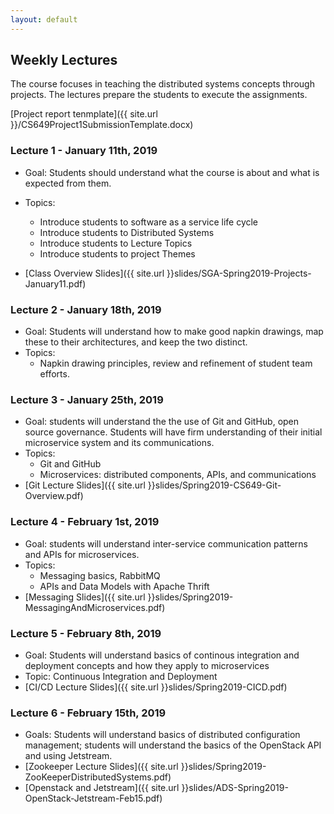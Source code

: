 ```yaml
---
layout: default
---
```


## Weekly Lectures

The course focuses in teaching the distributed systems concepts through projects. The lectures prepare the students to execute the assignments.

[Project report tenmplate]({{ site.url }}/CS649Project1SubmissionTemplate.docx)

###  Lecture 1 - January 11th, 2019
* Goal: Students should understand what the course is about and what is expected from them.
* Topics: 
    * Introduce students to software as a service life cycle
    * Introduce students to Distributed Systems
    * Introduce students to Lecture Topics
    * Introduce students to project Themes

* [Class Overview Slides]({{ site.url }}slides/SGA-Spring2019-Projects-January11.pdf)


###  Lecture 2 - January 18th, 2019
* Goal: Students will understand how to make good napkin drawings, map these to their architectures, and keep the two distinct.
* Topics: 
    * Napkin drawing principles, review and refinement of student team efforts.

###  Lecture 3 - January 25th, 2019
* Goal: students will understand the the use of Git and GitHub, open source governance. Students will have firm understanding of their initial microservice system and its communications. 
* Topics:
  * Git and GitHub
  * Microservices: distributed components, APIs, and communications
* [Git Lecture Slides]({{ site.url }}slides/Spring2019-CS649-Git-Overview.pdf)

###  Lecture 4 - February 1st, 2019
* Goal: students will understand inter-service communication patterns and APIs for microservices.
* Topics:
  * Messaging basics, RabbitMQ
  * APIs and Data Models with Apache Thrift
* [Messaging Slides]({{ site.url }}slides/Spring2019-MessagingAndMicroservices.pdf)

###  Lecture 5 - February 8th, 2019
* Goal: Students will understand basics of continous integration and deployment concepts and how they apply to microservices
* Topic: Continuous Integration and Deployment
* [CI/CD Lecture Slides]({{ site.url }}slides/Spring2019-CICD.pdf)

###  Lecture 6 - February 15th, 2019
* Goals: Students will understand basics of distributed configuration management; students will understand the basics of the OpenStack API and using Jetstream.
* [Zookeeper Lecture Slides]({{ site.url }}slides/Spring2019-ZooKeeperDistributedSystems.pdf)
* [Openstack and Jetstream]({{ site.url }}slides/ADS-Spring2019-OpenStack-Jetstream-Feb15.pdf)


<!--
###  Lecture 4 - August 30th
* Goal: Project steps and Understanding of Apache Thrift
* Topic: Motivations for Apache Thrift
* [Thrift Lecture Slides]({{ site.url }}slides/SGA-Fall2018-Thrift-August30.pdf)

###  Lecture 5 - September 4th
* Goal: Students will understand course requirements for using code repositories
* Topic: Git and GitHub
* [Git Lecture Slides]({{ site.url }}slides/Fall2018-CS649-Git-Overview.pdf)

###  Lecture 6 - September 6th
* Goal: Students will understand basics of continous integration and deployment concepts and how they apply to microservices
* Topic: Continuous Integration and Deployment
* [CI/CD Lecture Slides]({{ site.url }}slides/Fall2018-CICD.pdf)

###  Lecture 7 - September 11th
* Goal: Students will understand basics of messaging systems and how they relate to microservices
* Topic: Messaging, AMQP, and RabbitMQ for microservices.
* [Messaging Lecture Slides]({{ site.url }}slides/Fall2018-MessagingAndMicroservices.pdf)

###  Lecture 8 - September 13th
* Goal: Project Review
* Topic: Review project architecture and discuss any impediments.

###  Lecture 9 - September 18th
* Goal: Students will understand use of Jetstream for Continuous Delivery
* Topic: Introduction to JetStream.
* [Jetstream Slides]({{ site.url }}slides/171024-Jetstream-GWArchClass.pdf)

###  Lecture 10 - September 20th
* Goal: Students will understand service discovery 
* Topic: Motivations behind Apache Zookeeper.

###  Lecture 11 - September 25th
* Goal: Students will understand Identity and Access Management  
* Topic: Introduction to Keycloak.
* [Django Keycloak Integration](https://lists.apache.org/thread.html/4d1245356402d1582ae50aa2183284d2b28c4efe5198821d60cf8c55@%3Cdev.airavata.apache.org%3E)

###  Lecture 12 - September 27th
* Goal: Students will understand Apache Airavata's architecture
* Topic: Apache Airavata under the hood
* [Airavata Introduction]({{ site.url }}slides/SGA-Fall2018-Airavata-code-Introduction.pdf)

###  Lecture 13 - October 2nd
* Goal: Students will understand how Apache Zookeeper supports microservices and science gateways.
* Topic: Apache Zookeeper, Part 2: Distributed systems use cases
* * [Zookeeper, Part 2]({{ site.url }}slides/Fall2018-ZookeeperPart2.pdf)
* [Project Deadlines]({{ site.url }}slides/SGA-Fall2018-Project-2-October2.pdf)

###  Lecture 14 - October 4th
* Goal: Students will understand how Apache Kafka works and can be used to support microservices
* Topic: Apache Kafka
* * [Apache Kafka]({{ site.url }}slides/Fall2018-ApacheKafkaDistributedSystems.pdf)

###  Lecture 15 - October 9th
* Goal: Students will understand how Apache Kafka works and can be used to support microservices
* Topic: Apache Kafka
* * [Apache Kafka]({{ site.url }}slides/Fall2018-ApacheKafkaDistributedSystems.pdf)

###  Lecture 15 - October 9th


###  Lecture 14 - October 11th
* Goal: Students will understand the use of logs to support distributed state machines
* Topic: Log Centric Systems, RAFT, and Science Gateways
* * [Logs and Raft]({{ site.url }}slides/Fall2018-SGACourse-RaftLogsEtc.pptx)

###  Lecture 15 - October 16th
* Goal: Students will understand advanced uses of RAFT and how they can be applied to science gateways
* Topic: Advanced Raft Topics for Science Gateways
* * [Logs and Raft]({{ site.url }}slides/Fall2018-AdvancedRaftTopics.pptx)

###  Lecture 16 - October 30th
* Goal: Students will understand the application of OAuth2 and OpenID Connect to Science Gateway Scenarios
* Topic: Science Gateway Security Considerations
* * [Science Gateway Security Considerations]({{ site.url }}slides/Fall2018-OAuth2-OIDC.pptx)

###  Lecture 16 - November 6th

###  Lecture 17 - November 8th
* Goal: Students will understand the roles of virtual machines and containers in microserivce architectures
* Topic: Containers, Virtual Machines, and Microservices
* * [Containers, Docker, and Microservices]({{ site.url }}slides/Fall2018-SGACourse-Containers-Part1.pptx)

-->

<!--
        
        * [Zookeeper Slides]({{ site.url }}slides/171024-Jetstream-GWArchClass.pdf)


###  Lecture 5 - September 5th
* Goal: students will understand the basics of continuous integration and deployment
* Topics: Microservices and Messaging
* [[Assignment 2 Overview Slides]]({{ site.url }}slides/Fall2017-SGACourse-Assignment2.pptx)
* [[MicroServices and Messaging Lecture Slides]]({{ site.url }}slides/CS649-Fall2017-MessagingAndMicroservices.pptx)
        
###  Lecture 6 - September  7th 
* Goal: Students will understand the basics of continuous integration and deployment
* Topics: Help session, demo of Apache Jenkins

###  Lecture 7 - September  12th
* Goal: Students will understand the basics of continuous integration and deployment
* Topic:
* [[Assignment 1 Followup Remarks]]({{ site.url }}slides/Fall2017-Assignment1FollowUp.pptx)
* [[Continuous Integration and Deployment Slides]]({{ site.url }}slides/Fall2017-CICDApacheJenkins.pptx)

###  Lecture 8 - September  14th
* Goal: Understand the motivations for Apache Airavata
* Topic: Supercomputing and Airavata Abstractions to build Science Gateways
* [[Airavata introduction slides]]({{ site.url }}slides/Fall2017-SICE-CSB649-Intro-Airavata.pdf)
        
###  Lecture 9 - September  19th
* Goal: Understand project themes
* Topics: Introducing Airavata based projects
* [[Project themes introduction slides]]({{ site.url }}slides/SICE-Fall17-B649-Airavata-Projects.pdf)
        
###  Lecture 10 - September  21st
* Goal: Further understand Airavata projects
* Topics: Elaborate on Assignment next steps
* [[Assignment 3 instruction slides]]({{ site.url }}slides/SICE-Fall17-B649-Assignment3.pdf)

###  Lecture 11 - September  26th
* Goal: Students will gain a basic understanding of distributed systems concepts and their relations to microservice architectures
* Topics: Distributed systems intro, part 1
        
###  Lecture 12 - September  28th
* Goal: Phase 2 Apache Airavata contributions. 
* Topics: Assignment 4 ideas
* [[Assignment 4 ideas]]({{ site.url }}slides/SICE-Fall17-B649-Assignments4.pdf)      

###  Lecture 13 - October 3rd
* Goal: Understand some basic concepts in distributed systems
* [[Introduction to Distributed Systems Slides]]({{ site.url }}slides/Fall2017-DistributedComputingScienceGateways.pptx)

###  Lecture 14 - October 5th
* Goal: Review project Assignment 4

###  Lecture 15 - October 10th
* Mid-Term Presentations

###  Lecture 16 - October 12th
* Mid-Term Presentations

###  Lecture 15 - October 17th
* Goal: Students will gain a better understanding of how scientists use science gateways
* Guest lecturer:  Dr. Sudhakar Pamidighantam 
* Topic: The Science and Engineering Grid [SEAGrid](https://seagrid.org/){:target="_blank"} Science Gateway
* [[SEAGrid Science Gateway Slides]]({{ site.url }}slides/Fall2017-SEAGrid_Gateways-Course_IU_2017.pptx)

###  Lecture 16 - October 18th
* Goal: Students will gain an understanding of distributed messaging system by examining Apache Kafka
* [[Distributed Systems Case Study Slides]]({{ site.url }}slides/Fall2017-ApacheKafkaDistributedSystems.pdf)

###  Lecture 17 - October 24th
* Guest Lecture: Jetstream and OpenStack
* [[IU's Jetstream Cluster and OpenStack]]({{ site.url }}slides/171024-Jetstream-GWArchClass.pptx)

###  Lecture 18 - October 26th
* Topic: Airavata installation hackathon, course help session

###  Lecture 19 - October 31st 
* Goal: students will understand the use of REST in science gateways and distributed systems.
* [[REST and Science Gateways Slides ]]({{ site.url }}slides/Fall2017-ScienceGateways-REST.pdf)

###  Lecture 20 - November 2nd
* Goal: students will understand log-centric systems and consensus
* [[Log Centric Systems and Science Gateways]]({{ site.url }}slides/Fall2017-ScienceGateways-Fall2017-SGACourse-RaftLogsEtc.pptx)

###  Lecture 21 - November 7th
* Goal: students will learn how log systems can be used for continuous deployment, and how Byzantine faults can be handled

###  Lecture 22 - November 9th
* [[Log Centric Systems and Science Gateways: Advanced Topics]]({{ site.url }}slides/Fall2017-AdvancedRaftTopics.pdf)

###  Lecture 23 - November 14th
* Guest Lecture: Gourav Shenoy
* [Gest Lecture Slides: Apache Helix, Profile Service, Event-Driven Data Replication] ({{ site.url }}slides/SGA_Guest_Lecture.pdf)

###  Lecture 24 - November 16th

### Thanksgiving Break - November 19th to 26th - no classes

###  Lecture 27 - November 28th
* [Gateway Security with OAuth2 and OpenIDConnect]({{ site.url }}slides/Fall2017-OAuth2-OIDC.pptx)

###  Lecture 28 - November 30th
* Goal: students will preview advanced topics that will be covered in the Spring 2018 course
* [[Airavata summary and next steps - Spring 2018 class topics]]({{ site.url }}slides/Fall2017-Summary-Intro-to-Spring2018.pdf)

### Lecture 29 - December 5th
* Student final presentations, Part 1

### Lecture 30 - December 7th
* Student final presentations, Part 2

-->